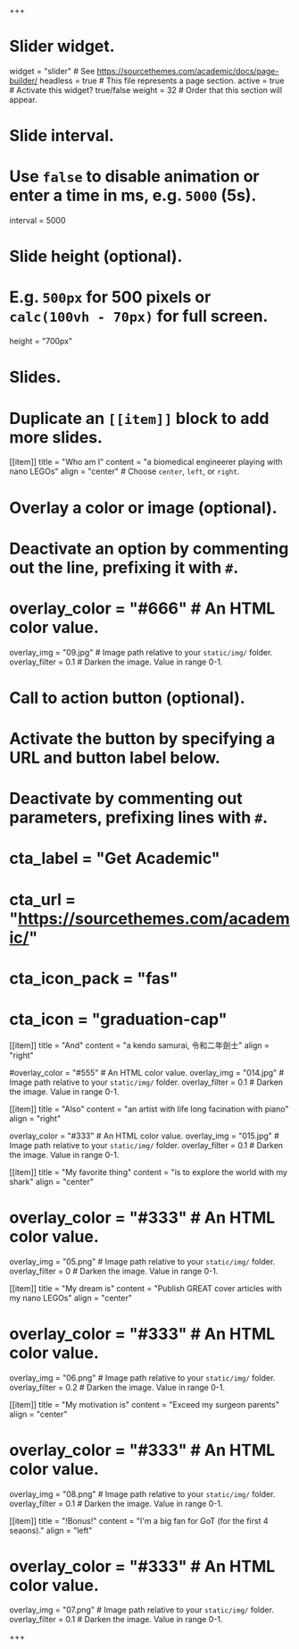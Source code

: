 +++
# Slider widget.
widget = "slider"  # See https://sourcethemes.com/academic/docs/page-builder/
headless = true  # This file represents a page section.
active = true  # Activate this widget? true/false
weight = 32  # Order that this section will appear.

# Slide interval.
# Use `false` to disable animation or enter a time in ms, e.g. `5000` (5s).
interval = 5000

# Slide height (optional).
# E.g. `500px` for 500 pixels or `calc(100vh - 70px)` for full screen.
height = "700px"

# Slides.
# Duplicate an `[[item]]` block to add more slides.
[[item]]
  title = "Who am I"
  content = "a biomedical engineerer playing with nano LEGOs"
  align = "center"  # Choose `center`, `left`, or `right`.

  # Overlay a color or image (optional).
  #   Deactivate an option by commenting out the line, prefixing it with `#`.
 # overlay_color = "#666"  # An HTML color value.
  overlay_img = "09.jpg"  # Image path relative to your `static/img/` folder.
  overlay_filter = 0.1  # Darken the image. Value in range 0-1.

  # Call to action button (optional).
  #   Activate the button by specifying a URL and button label below.
  #   Deactivate by commenting out parameters, prefixing lines with `#`.
  # cta_label = "Get Academic"
  # cta_url = "https://sourcethemes.com/academic/"
  # cta_icon_pack = "fas"
  # cta_icon = "graduation-cap"

  
[[item]]
  title = "And"
  content = "a kendo samurai, 令和二年劍士"
  align = "right"

  #overlay_color = "#555"  # An HTML color value.
  overlay_img = "014.jpg"  # Image path relative to your `static/img/` folder.
  overlay_filter = 0.1  # Darken the image. Value in range 0-1.
  
 [[item]]
   title = "Also"
   content = "an artist with life long facination with piano"
   align = "right"

   overlay_color = "#333"  # An HTML color value.
   overlay_img = "015.jpg"  # Image path relative to your `static/img/` folder.
   overlay_filter = 0.1  # Darken the image. Value in range 0-1.
  
  
   [[item]]
  title = "My favorite thing"
  content = "is to explore the world with my shark"
  align = "center"

 # overlay_color = "#333"  # An HTML color value.
  overlay_img = "05.png"  # Image path relative to your `static/img/` folder.
  overlay_filter = 0  # Darken the image. Value in range 0-1.

[[item]]
  title = "My dream is"
  content = "Publish GREAT cover articles with my nano LEGOs"
  align = "center"

 # overlay_color = "#333"  # An HTML color value.
  overlay_img = "06.png"  # Image path relative to your `static/img/` folder.
  overlay_filter = 0.2  # Darken the image. Value in range 0-1.

  [[item]]
  title = "My motivation is"
  content = "Exceed my surgeon parents"
  align = "center"

 # overlay_color = "#333"  # An HTML color value.
  overlay_img = "08.png"  # Image path relative to your `static/img/` folder.
  overlay_filter = 0.1  # Darken the image. Value in range 0-1.

[[item]]
  title = "!Bonus!"
  content = "I'm a big fan for GoT (for the first 4 seaons)."
  align = "left"

 # overlay_color = "#333"  # An HTML color value.
  overlay_img = "07.png"  # Image path relative to your `static/img/` folder.
  overlay_filter = 0.1  # Darken the image. Value in range 0-1.
  
 
  
 
+++
